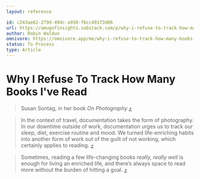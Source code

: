 ```yaml
---
layout: reference

id: c243ae62-279d-49dc-a950-f6cc49173d06
url: https://amugofinsights.substack.com/p/why-i-refuse-to-track-how-many-books
author: Robin Waldun
omnivore: https://omnivore.app/me/why-i-refuse-to-track-how-many-books-i-ve-read-18a8fc4514e
status: To Process
type: Article
---
```

# Why I Refuse To Track How Many Books I've Read


> Susan Sontag, in her book _On Photography_ [⤴️](https://omnivore.app/me/why-i-refuse-to-track-how-many-books-i-ve-read-18a8fc4514e#0164b65d-9456-4f6b-ba60-2b3b4a6aadcc) 

> In the context of travel, documentation takes the form of photography. In our downtime outside of work, documentation urges us to track our sleep, diet, exercise routine and mood. We turned life-enriching habits into another form of work out of the guilt of not working, which certainly applies to reading. [⤴️](https://omnivore.app/me/why-i-refuse-to-track-how-many-books-i-ve-read-18a8fc4514e#1a0bbdf8-15b0-4962-b279-c5d992763277) 

> Sometimes, reading a few life-changing books _really, really well_ is enough for living an enriched life, and there’s always space to read more without the burden of hitting a goal. [⤴️](https://omnivore.app/me/why-i-refuse-to-track-how-many-books-i-ve-read-18a8fc4514e#cac4a59b-db50-469c-9b3a-0d4e0e97c084) 

